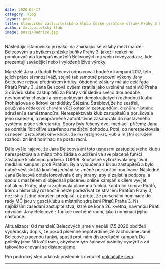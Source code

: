 ```yaml
---
date: 2020-05-17
category: blog
layout: post
title: Stanovisko zastupitelského klubu České pirátské strany Prahy 3 k odvolání radní Jany Belecové
author: Zastupitelský klub
image: posts/Radnice.jpg
---
```


Následující stanovisko je reakcí na zhoršující se vztahy mezi manželi Belecovými a zbytkem pirátské buňky Prahy 3, jakož i reakcí na pomlouvačnou kampaň manželů Belecových na webu rovnyzada.cz, kde prezentují zavádějící nebo i vyloženě lživé výroky.

Manželé Jana a Rudolf Belecovi odpracovali hodně v kampani 2017, této jejich práce si mnozí váží, stejně tak samotné pracovní výkony Jany Belecové nejsou předmětem kritiky. Obdobné zásluhy má ale celá řada Pirátů Prahy 3. Jana Belecová ovšem ztratila jako uvolněná radní MČ Praha 3 důvěru klubu zastupitelů za Piráty v důsledku svého dlouhodobě nevhodného chování a nerespektování demokratických rozhodnutí klubu. Prohlašovala o lídrovi kandidátky Štěpánu Štréblovi, že ho sestřelí, používala nátlakové chování vůči ostatním zastupitelům, členům místního sdružení a zaměstnancům. Nerespektovala klub zastupitelů a porušovala jeho usnesení, a neoprávněně autoritativně zasahovala do nastaveného systému práce sekretariátu. Spory byly řešeny dvojí mediací, přičemž Jana se odmítla řídit dříve uzavřenou mediační dohodou. Poté, co nerespektovala usnesení zastupitelského klubu, že má rezignovat, klub a místní sdružení rozhodli změnit nominaci na postu radní.
 
Dále vyšlo najevo, že Jana Belecová ani toto usnesení zastupitelského klubu nerespektovala a místo toho žádala o udržení ve své placené funkci zástupce koaličního partnera TOP09. Současně vyhrožovala negativní mediální kampaní proti Pirátům. Byla vyloučena z klubu zastupitelů a bylo nutné vést složitá koaliční jednání ke změně personální nominace. Následně Jana Belecová obtelefonovávala členy strany, aby si zajistila podporu, a spolu s manželem si objednali placenou online kampaň s cílem vyvíjet nátlak na Piráty, aby si zachovala placenou funkci. Kontrolní komise Pirátů, kterou historicky rozhodně nelze podezřívat ze stranění Pirátům Prahy 3, nezjistila žádné porušení předpisů, už proto, že personální nominace do rady MČ jsou v gesci klubu a místního sdružení Pirátů Praha 3. Na nejbližším zasedání zastupitelstva, které se koná 26. května, navrhnou Piráti odvolání Jany Belecové z funkce uvolněné radní, jako i nominaci jejího nástupce.

Aktualizace: Od manželů Belecových jsme v neděli 17.5.2020 obdrželi vyděračský dopis, že pokud písemně nepotvrdíme, že zachováme Janě Belecové placenou funkci, spustí proti nám diskreditační kampaň. Do politiky jsme šli kvůli tomu, abychom tyto špinavé praktiky vymýtili a od takového chování se distancujeme.

Pro podrobný sled událostí posledních dvou let [pokračujte sem](https://praha3.pirati.cz/aktuality/chronologie-vyvoje-2018.html).

- - -
